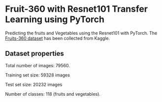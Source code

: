 # Fruit-360 with Resnet101 Transfer Learning using PyTorch #

Predicting the fruits and Vegetables using the Resnet101 with PyTorch. The [Fruits-360 dataset](https://www.kaggle.com/moltean/fruits) has been collected from Kaggle. 

## Dataset properties ##

Total number of images: 79560.

Training set size: 59328 images

Test set size: 20232 images

Number of classes: 118 (fruits and vegetables).
